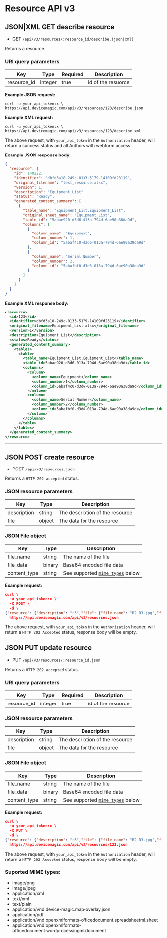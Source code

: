 # Resource API v3


## JSON|XML GET describe resource

* GET `/api/v3/resources/:resource_id/describe.(json|xml)` 

Returns a resource.

### URI query parameters

Key | Type |  Required | Description
--- | --- | --- | ---
resource_id | integer | true | id of the resuorce

**Example JSON request:**

```
curl -u your_api_token:x \
https://api.devicemagic.com/api/v3/resources/123/describe.json
```

**Example XML request:**

```
curl -u your_api_token:x \
https://api.devicemagic.com/api/v3/resources/123/describe.xml
```

The above request, with `your_api_token` in the `Authorization` header, will return a success status and all Authors with webform access

**Example JSON response body:**

```json
{
  "resource": {
    "id": 140222,
    "identifier": "dbfd3a10-249c-0133-5179-14109fd23119",
    "original_filename": "text_resource.xlsx",
    "version": 1,
    "description": "Equipment_List",
    "status": "Ready",
    "generated_content_summary": [
      {
        "table_name": "Equipment_List.Equipment_List",
        "original_sheet_name": "Equipment_List",
        "table_id": "5abae920-d3d6-013a-794d-6ae90a38da9d",
        "columns": [
          {
            "column_name": "Equipment",
            "column_number": 1,
            "column_id": "5abaf4c0-d3d6-013a-794d-6ae90a38da9d"
          },
          {
            "column_name": "Serial Number",
            "column_number": 2,
            "column_id": "5abafbf0-d3d6-013a-794d-6ae90a38da9d"
          }
        ]
      }
    ]
  }
}
```
**Example XML response body:**

```xml
<resource>
  <id>123</id>
  <identifier>dbfd3a10-249c-0133-5179-14109fd23119</identifier>
  <original_filename>Equipment_List.xlsx</original_filename>
  <version>1</version>
  <description>Equipment List</description>
  <status>Ready</status>
  <generated_content_summary>
    <tables>
      <table>
        <table_name>Equipment_List.Equipment_List</table_name>
        <table_id>5abae920-d3d6-013a-794d-6ae90a38da9d</table_id>
        <columns>
          <column>
            <column_name>Equipment</column_name>
            <column_number>1</column_number>
            <column_id>5abaf4c0-d3d6-013a-794d-6ae90a38da9d</column_id>
          </column>
          <column>
            <column_name>Serial Number</column_name>
            <column_number>2</column_number>
            <column_id>5abafbf0-d3d6-013a-794d-6ae90a38da9d</column_id>
          </column>
        </columns>
      </table>
    </tables>
  </generated_content_summary>
</resource>
```
---

## JSON POST create resource

* POST `/api/v3/resources.json` 

Returns a `HTTP 202 accepted` status.

### JSON resource parameters

Key | Type | Description
--- | --- | ---
description | string | The description of the resource
file | object | The data for the resource

### JSON File object

Key | Type | Description
--- | --- | ---
file_name | string | The name of the file
file_data  | binary | Base64 encoded file data
content_type | string | See supported [`mime types`](./resource.md#suported-mime-types) below

**Example request:**

```json
curl \
  -u your_api_token:x \
  -X POST \
  -d \
{"resource": {"description": "r3","file": {"file_name": "R2_D3.jpg","file_data": "TWFuIGlzIGRpc3Rpbmd1aXNoZWQsIG5vdC...","content_type": "image/jpeg"}}} \
  https://api.devicemagic.com/api/v3/resources.json
```
The above request, with `your_api_token` in the `Authorization` header, will return a `HTTP 202 Accepted` status, response body 
will be empty.

## JSON PUT update resource

* PUT `/api/v3/resources/:resource_id.json` 

Returns a `HTTP 202 accepted` status.

### URI query parameters

Key | Type |  Required | Description
--- | --- | --- | ---
resource_id | integer | true | id of the resuorce

### JSON resource parameters

Key | Type | Description
--- | --- | ---
description | string | The description of the resource
file | object | The data for the resource

### JSON File object

Key | Type | Description
--- | --- | ---
file_name | string | The name of the file
file_data  | binary | Base64 encoded file data
content_type | string | See supported [`mime types`](./resource.md#suported-mime-types) below

**Example request:**

```json
curl \
  -u your_api_token:x \
  -X PUT \
  -d \
{"resource": {"description": "r3","file": {"file_name": "R2_D3.jpg","file_data": "TWFuIGlzIGRpc3Rpbmd1aXNoZWQsIG5vdC...","content_type": "image/jpeg"}}} \
  https://api.devicemagic.com/api/v3/resources/123.json
```
The above request, with `your_api_token` in the `Authorization` header, will return a `HTTP 202 Accepted` status, response body 
will be empty.

### Suported MIME types: ###
* image/png
* image/jpeg
* application/xml
* text/xml
* text/plain
* application/vnd.device-magic.map-overlay.json
* application/pdf
* application/vnd.openxmlformats-officedocument.spreadsheetml.sheet
* application/vnd.openxmlformats-officedocument.wordprocessingml.document